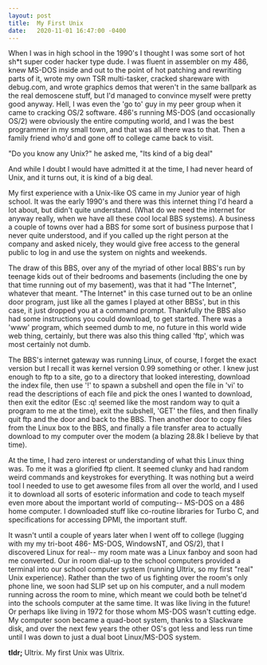 ```yaml
---
layout: post
title:  My First Unix
date:   2020-11-01 16:47:00 -0400
---
```


When I was in high school in the 1990's I thought I was some sort of hot sh*t super coder hacker type dude. I was fluent in assembler on my 486, knew MS-DOS inside and out to the point of hot patching and rewriting parts of it, wrote my own TSR multi-tasker, cracked shareware with debug.com, and wrote graphics demos that weren't in the same ballpark as the real demoscene stuff, but I'd managed to convince myself were pretty good anyway. Hell, I was even the 'go to' guy in my peer group when it came to cracking OS/2 software. 486's running MS-DOS (and occasionally OS/2) were obviously the entire computing world, and I was the best programmer in my small town, and that was all there was to that. Then a family friend who'd  and gone off to college came back to visit.

"Do you know any Unix?" he asked me, "Its kind of a big deal"

And while I doubt I would have admitted it at the time, I had never heard of Unix, and it turns out, it is kind of a big deal.

My first experience with a Unix-like OS came in my Junior year of high school. It was the early 1990's and there was this internet thing I'd heard a lot about, but didn't quite understand. (What do we need the internet for anyway really, when we have all these cool local BBS systems). A business a couple of towns over had a BBS for some sort of business purpose that I never quite understood, and if you called up the right person at the company and asked nicely, they would give free access to the general public to log in and use the system on nights and weekends.

The draw of this BBS, over any of the myriad of other local BBS's run by teenage kids out of their bedrooms and basements (including the one by that time running out of my basement), was that it had "The Internet", whatever that meant. "The Internet" in this case turned out to be an online door program, just like all the games I played at other BBSs', but in this case, it just dropped you at a command prompt. Thankfully the BBS also had some instructions you could download, to get started. There was a 'www' program, which seemed dumb to me, no future in this world wide web thing, certainly, but there was also this thing called 'ftp', which was most certainly not dumb.

The BBS's internet gateway was running Linux, of course, I forget the exact version but I recall it was kernel version 0.99 something or other. I knew just enough to ftp to a site, go to a directory that looked interesting, download the index file, then use '!' to spawn a subshell and open the file in 'vi' to read the descriptions of each file and pick the ones I wanted to download, then exit the editor (Esc :q! seemed like the most random way to quit a program to me at the time), exit the subshell, 'GET' the files, and then finally quit ftp and the door and back to the BBS. Then another door to copy files from the Linux box to the BBS, and finally a file transfer area to actually download to my computer over the modem (a blazing 28.8k I believe by that time).

At the time, I had zero interest or understanding of what this Linux thing was. To me it was a glorified ftp client. It seemed clunky and had random weird commands and keystrokes for everything. It was nothing but a weird tool I needed to use to get awesome files from all over the world, and I used it to download all sorts of esoteric information and code to teach myself even more about the important world of computing-- MS-DOS on a 486 home computer. I downloaded stuff like  co-routine libraries for Turbo C, and specifications for accessing DPMI, the important stuff.

It wasn't until a couple of years later when I went off to college (lugging with my my tri-boot 486- MS-DOS, WindowsNT, and OS/2), that I discovered Linux for real-- my room mate was a Linux fanboy and soon had me converted. Our in room dial-up to the school computers provided a terminal into our school computer system (running Ultrix, so my first "real" Unix experience). Rather than the two of us fighting over the room's only phone line, we soon had SLIP set up on his computer, and a null modem running across the room to mine, which meant we could both be telnet'd into the schools computer at the same time. It was like living in the future! Or perhaps like living in 1972 for those whom MS-DOS wasn't cutting edge. My computer soon became a quad-boot system, thanks to a Slackware disk, and over the next few years the other OS's got less and less run time until I was down to just a dual boot Linux/MS-DOS system.

**tldr;** Ultrix. My first Unix was Ultrix.
